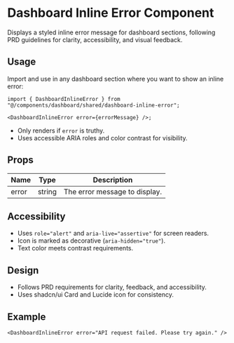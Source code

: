 # Dashboard Inline Error Component

Displays a styled inline error message for dashboard sections, following PRD guidelines for clarity, accessibility, and visual feedback.

## Usage

Import and use in any dashboard section where you want to show an inline error:

```tsx
import { DashboardInlineError } from "@/components/dashboard/shared/dashboard-inline-error";

<DashboardInlineError error={errorMessage} />;
```

- Only renders if `error` is truthy.
- Uses accessible ARIA roles and color contrast for visibility.

## Props

| Name  | Type   | Description                   |
| ----- | ------ | ----------------------------- |
| error | string | The error message to display. |

## Accessibility

- Uses `role="alert"` and `aria-live="assertive"` for screen readers.
- Icon is marked as decorative (`aria-hidden="true"`).
- Text color meets contrast requirements.

## Design

- Follows PRD requirements for clarity, feedback, and accessibility.
- Uses shadcn/ui Card and Lucide icon for consistency.

## Example

```tsx
<DashboardInlineError error="API request failed. Please try again." />
```
